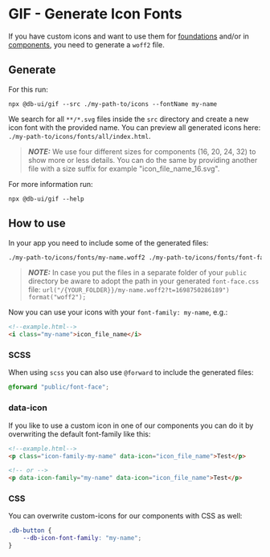 # GIF - Generate Icon Fonts

If you have custom icons and want to use them for [foundations](https://www.npmjs.com/package/@db-ui/foundations) and/or in [components](https://www.npmjs.com/package/@db-ui/components), you need to generate a `woff2` file.

## Generate

For this run:

```shell
npx @db-ui/gif --src ./my-path-to/icons --fontName my-name
```

We search for all `**/*.svg` files inside the `src` directory and create a new icon font with the provided name. You can preview all generated icons here: `./my-path-to/icons/fonts/all/index.html`.

> **_NOTE:_** We use four different sizes for components (16, 20, 24, 32) to show more or less details. You can do the same by providing another file with a size suffix for example "icon_file_name_16.svg".

For more information run:

```shell
npx @db-ui/gif --help
```

## How to use

In your app you need to include some of the generated files:

```html
./my-path-to/icons/fonts/my-name.woff2 ./my-path-to/icons/fonts/font-face.css
```

> **_NOTE:_** In case you put the files in a separate folder of your `public` directory be aware to adopt the path in your generated `font-face.css` file: `url("/{YOUR_FOLDER}}/my-name.woff2?t=1698750286189") format("woff2");`

Now you can use your icons with your `font-family: my-name`, e.g.:

```html
<!--example.html-->
<i class="my-name">icon_file_name</i>
```

### SCSS

When using `scss` you can also use `@forward` to include the generated files:

```scss
@forward "public/font-face";
```

### data-icon

If you like to use a custom icon in one of our components you can do it by overwriting the default font-family like this:

```html
<!--example.html-->
<p class="icon-family-my-name" data-icon="icon_file_name">Test</p>

<!-- or -->
<p data-icon-family="my-name" data-icon="icon_file_name">Test</p>
```

### CSS

You can overwrite custom-icons for our components with CSS as well:

```css
.db-button {
	--db-icon-font-family: "my-name";
}
```
